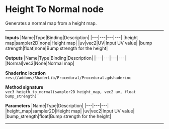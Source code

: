 # Height To Normal node
Generates a normal map from a height map.
<hr>  

**Inputs**
|Name|Type|Binding|Description|
|---|---|---|---|
|height map|sampler2D|none|Height map|
|uv|vec2|UV|Input UV value|
|bump strength|float|none|Bump strength for the height|
  
**Outputs**
|Name|Type|Binding|Description|
|---|---|---|---|
|Normal|vec3|None|Normal map|

**ShaderInc location**
<br>`res://addons/ShaderLib/Procedural/Procedural.gdshaderinc`

**Method signature**
<br>`vec3 heigth_to_normal(sampler2D height_map, vec2 uv, float bump_strength)`

**Parameters**
|Name|Type|Description|
|---|---|---|
|height_map|sampler2D|Height map|
|uv|vec2|Input UV value|
|bump_strength|float|Bump strength for the height|
___